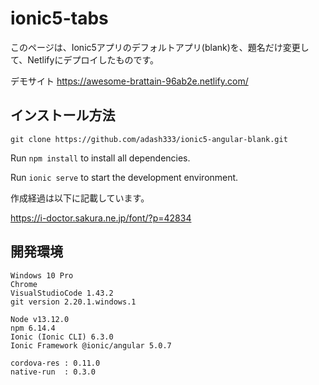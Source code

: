 # ionic5-tabs

このページは、Ionic5アプリのデフォルトアプリ(blank)を、題名だけ変更して、Netlifyにデプロイしたものです。

デモサイト
https://awesome-brattain-96ab2e.netlify.com/


## インストール方法

`git clone https://github.com/adash333/ionic5-angular-blank.git`

Run `npm install` to install all dependencies.

Run `ionic serve` to start the development environment.


作成経過は以下に記載しています。

https://i-doctor.sakura.ne.jp/font/?p=42834


## 開発環境

```
Windows 10 Pro
Chrome
VisualStudioCode 1.43.2
git version 2.20.1.windows.1

Node v13.12.0
npm 6.14.4
Ionic (Ionic CLI) 6.3.0
Ionic Framework @ionic/angular 5.0.7

cordova-res : 0.11.0
native-run  : 0.3.0
```
